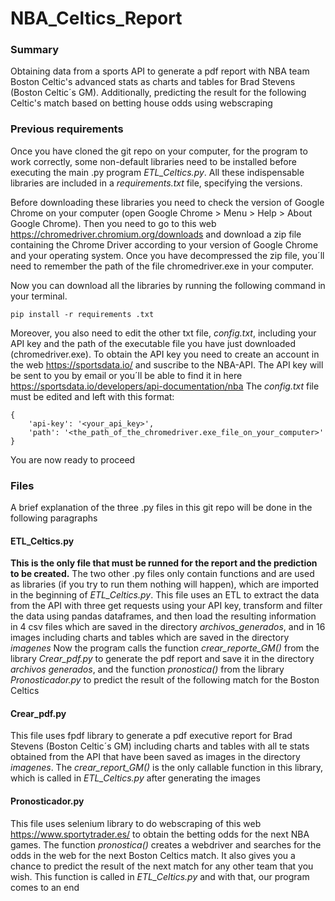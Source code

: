 # NBA_Celtics_Report
### Summary
Obtaining data from a sports API to generate a pdf report with NBA team Boston Celtic's advanced stats as charts and
tables for Brad Stevens (Boston Celtic´s GM). Additionally, predicting the result for the following Celtic's match
based on betting house odds using webscraping

### Previous requirements

Once you have cloned the git repo on your computer, for the program to work correctly, some non-default libraries need
to be installed before executing the main .py program _ETL_Celtics.py_. All these indispensable libraries are included
in a _requirements.txt_ file, specifying the versions.

Before downloading these libraries you need to check the version of Google Chrome on your computer (open Google Chrome >
Menu > Help > About Google Chrome). Then you need to go to this web https://chromedriver.chromium.org/downloads and download
a zip file containing the Chrome Driver according to your version of Google Chrome and your operating system. Once you have
decompressed the zip file, you´ll need to remember the path of the file chromedriver.exe in your computer.

Now you can download all the libraries by running the following command in your terminal.
```
pip install -r requirements .txt
```
Moreover, you also need to edit the other txt file, _config.txt_, including your API key and the path of the executable file you have
just downloaded (chromedriver.exe). To obtain the API key you need to create an account in the web https://sportsdata.io/ and
suscribe to the NBA-API. The API key will be sent to you by email or you´ll be able to find it in here https://sportsdata.io/developers/api-documentation/nba
The _config.txt_ file must be edited and left with this format:
```
{
    'api-key': '<your_api_key>',
    'path': '<the_path_of_the_chromedriver.exe_file_on_your_computer>'
}
```
You are now ready to proceed

### Files
A brief explanation of the three .py files in this git repo will be done in the following paragraphs

#### ETL_Celtics.py
__This is the only file that must be runned for the report and the prediction to be created.__ The two other .py files
only contain functions and are used as libraries (if you try to run them nothing will happen), which are imported in the
beginning of _ETL_Celtics.py_. This file uses an ETL to extract the data from the API with three get requests using your API key,
transform and filter the data using pandas dataframes, and then load the resulting information in 4 csv files which are saved
in the directory _archivos_generados_, and in 16 images including charts and tables which are saved in the directory _imagenes_
Now the program calls the function _crear_reporte_GM()_ from the library _Crear_pdf.py_ to generate the pdf report and save it in the
directory _archivos generados_, and the function _pronostica()_ from the library _Pronosticador.py_ to predict the result of the
following match for the Boston Celtics 

#### Crear_pdf.py
This file uses fpdf library to generate a pdf executive report for Brad Stevens (Boston Celtic´s GM) including charts and tables
with all te stats obtained from the API that have been saved as images in the directory _imagenes_. The _crear_report_GM()_ is the only
callable function in this library, which is called in _ETL_Celtics.py_ after generating the images

#### Pronosticador.py
This file uses selenium library to do webscraping of this web https://www.sportytrader.es/ to obtain the betting odds for the next NBA
games. The function _pronostica()_ creates a webdriver and searches for the odds in the web for the next Boston Celtics match. It also
gives you a chance to predict the result of the next match for any other team that you wish. This function is called in _ETL_Celtics.py_
and with that, our program comes to an end

